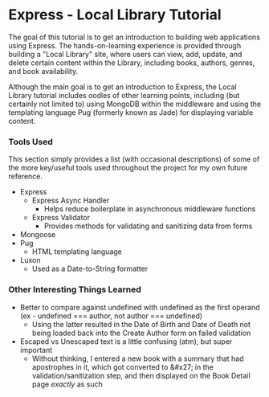 # Express - Local Library Tutorial
The goal of this tutorial is to get an introduction to building web applications using Express. The hands-on-learning experience is provided through building a "Local Library" site, where users can view, add, update, and delete certain content within the Library, including books, authors, genres, and book availability.

Although the main goal is to get an introduction to Express, the Local Library tutorial includes oodles of other learning points, including (but certainly not limited to) using MongoDB within the middleware and using the templating language Pug (formerly known as Jade) for displaying variable content.

### Tools Used
This section simply provides a list (with occasional descriptions) of some of the more key/useful tools used throughout the project for my own future reference.
- Express
  - Express Async Handler
    - Helps reduce boilerplate in asynchronous middleware functions
  - Express Validator
    - Provides methods for validating and sanitizing data from forms
- Mongoose
- Pug
  - HTML templating language
- Luxon
  - Used as a Date-to-String formatter

### Other Interesting Things Learned
- Better to compare against undefined with undefined as the first operand (ex - undefined === author, not author === undefined)
  - Using the latter resulted in the Date of Birth and Date of Death not being loaded back into the Create Author form on failed validation 
- Escaped vs Unescaped text is a little confusing (atm), but super important
  - Without thinking, I entered a new book with a summary that had apostrophes in it, which got converted to \&#x27; in the validation/sanitization step, and then displayed on the Book Detail page <em>exactly</em> as such